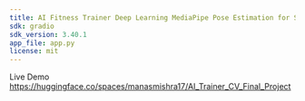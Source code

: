 ```yaml
---
title: AI Fitness Trainer Deep Learning MediaPipe Pose Estimation for Squat Analysis
sdk: gradio
sdk_version: 3.40.1
app_file: app.py
license: mit 
---
```

Live Demo https://huggingface.co/spaces/manasmishra17/AI_Trainer_CV_Final_Project
